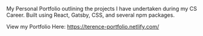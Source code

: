 My Personal Portfolio outlining the projects I have undertaken during my CS Career.
Built using React, Gatsby, CSS, and several npm packages.

View my Portfolio Here: https://terence-portfolio.netlify.com/
